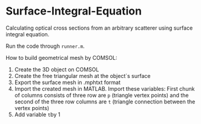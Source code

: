 # Surface-Integral-Equation
Calculating optical cross sections from an arbitrary scatterer using surface integral equation.

Run the code through ``runner.m``.

How to build geometrical mesh by COMSOL:
1. Create the 3D object on COMSOL
2. Create the free triangular mesh at the object`s surface
3. Export the surface mesh in .mphtxt format
4. Import the created mesh in MATLAB. Import these variables: First chunk of columns consists of three row are ``p`` (triangle vertex points) and the second of the three row columns are ``t`` (triangle connection between the vertex points)
6. Add variable ``t``by 1


